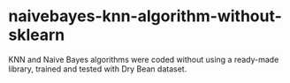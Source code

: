 # naivebayes-knn-algorithm-without-sklearn
KNN and Naive Bayes algorithms were coded without using a ready-made library, trained and tested with Dry Bean dataset.
